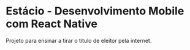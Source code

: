 # Estácio - Desenvolvimento Mobile com React Native

Projeto para ensinar a tirar o titulo de eleitor pela internet.
